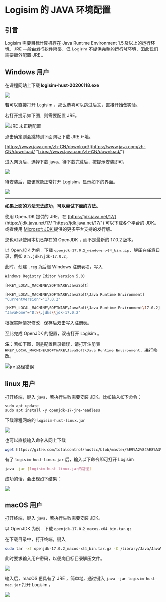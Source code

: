 # Logisim 的 JAVA 环境配置


## 引言

Logisim 需要目标计算机存在 Java Runtime Environment 1.5 及以上的运行环境。JRE 一般由发行软件附带，但 Logisim 不提供完整的运行时环境，因此我们需要额外配置 JRE 。

## Windows 用户

在课程网站上下载 **logisim-hust-20200118.exe**

![](images/e99e6180a5fcf4afdcbc06181ffc209b.png)

若可以直接打开 Logisim ，那么恭喜可以跳过后文，直接开始做实验。

若打开提示如下图，则需要配置 JRE。

![JRE 未正确配置](images/a61cb6416796d59de9617069c3eb5c80.png)

点击确定则会跳转到下面网址下载 JRE 环境。

[https://www.java.com/zh-CN/download/](https://www.java.com/zh-CN/download/ "https://www.java.com/zh-CN/download/")

进入网页后，选择下载 java。待下载完成后，按提示安装即可。

![](images/aca2570154400cc107638ab7b78f56b1.png)

待安装后，应该就能正常打开 Logisim，显示如下的界面。

![](images/04a7181a54f2de9146f04b253c55164b.png)

***

**如果上面的方法无法成功，可以尝试下面的方法。**

使用 OpenJDK 提供的 JRE，在 [https://jdk.java.net/17/](https://jdk.java.net/17/ "https://jdk.java.net/17/") 可以下载各个平台的 JDK。或者使用 [Microsoft JDK ](https://docs.microsoft.com/zh-cn/java/openjdk/download "Microsoft JDK ") 提供的更多平台支持的发行版。

您也可以使用本机已存在的 OpenJDK ，而不是最新的 17.0.2 版本。

以 OpenJDK 为例，下载 `openjdk-17.0.2_windows-x64_bin.zip`，解压在任意目录，例如 `D:\.jdks\jdk-17.0.2`。

此时，创建 `.reg` 为后缀 Windows 注册表项，写入

```bash
Windows Registry Editor Version 5.00
 
[HKEY_LOCAL_MACHINE\SOFTWARE\JavaSoft]
 
[HKEY_LOCAL_MACHINE\SOFTWARE\JavaSoft\Java Runtime Environment]
"CurrentVersion"="17.0.2"

[HKEY_LOCAL_MACHINE\SOFTWARE\JavaSoft\Java Runtime Environment\17.0.2]
"JavaHome"="D:\\.jdks\\jdk-17.0.2"
```

根据实际情况修改，保存后双击写入注册表。

至此完成 OpenJDK 的配置，双击打开 Logisim 。

**注**：若如下图，则是配置目录错误，请打开注册表 `HKEY_LOCAL_MACHINE\SOFTWARE\JavaSoft\Java Runtime Environment`，进行修改。

![jre 路径错误](images/b51dfca6cbaa2ac92d4c388d060a347f.png)

## linux 用户

打开终端，键入 `java`，若执行失败需要安装 JDK。比如输入如下命令：

```纯文本
sudo apt update
sudo apt install -y openjdk-17-jre-headless
```

下载课程网站的 `logisim-hust-linux.jar`

![](images/837169b776d7786c7ec97e0869cb90ef.png)

也可以直接输入命令从网上下载

```bash
wget https://gitee.com/totalcontrol/hustzc/blob/master/%E9%A2%84%E8%A3%8s5%E8%BD%AF%E4%BB%B6/logisim-hust-linux.jar

```

有了 `logisim-hust-linux.jar` 后，输入以下命令即可打开 Logisim

```bash
java -jar [logisim-hust-linux.jar的路径]
```

成功的话，会出现如下结果：

![](images/844a04af2bb663f9a310c188a0fac6ee.png)

## macOS 用户

打开终端，键入 `java`，若执行失败需要安装 JDK。

以 OpenJDK 为例，下载 `openjdk-17.0.2_macos-x64_bin.tar.gz`

在下载目录中，打开终端，键入

```bash
sudo tar -xf openjdk-17.0.2_macos-x64_bin.tar.gz -C /Library/Java/JavaVirtualMachines
```

此时要求输入用户密码，以便向目标目录解压文件。

![](images/18594b8548f6645c9d4561aba1e357ad.png)

输入后，macOS 便具有了 JRE ，简单地，通过键入 `java -jar logisim-hust-mac.jar` 打开 Logisim 。

![](images/f7b390cc79a2d044f940525ab3e3ae6b.png)
